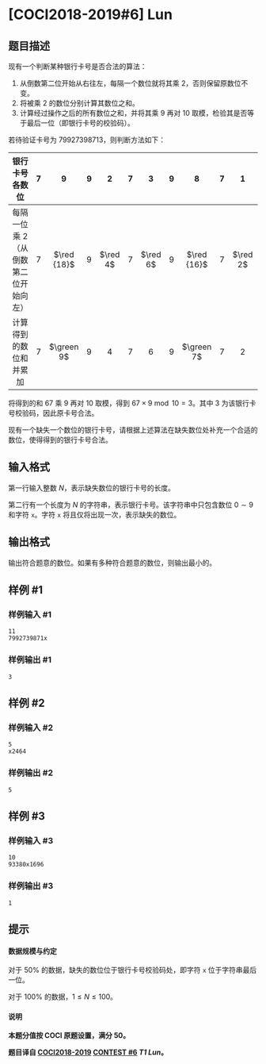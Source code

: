 # [COCI2018-2019#6] Lun

## 题目描述

现有一个判断某种银行卡号是否合法的算法：

1. 从倒数第二位开始从右往左，每隔一个数位就将其乘 $2$，否则保留原数位不变。
2. 将被乘 $2$ 的数位分别计算其数位之和。
3. 计算经过操作之后的所有数位之和，并将其乘 $9$ 再对 $10$ 取模，检验其是否等于最后一位（即银行卡号的校验码）。

若待验证卡号为 $79927398713$，则判断方法如下：

|银行卡号各数位|$7$|$9$|$9$|$2$|$7$|$3$|$9$|$8$|$7$|$1$|$3$|
| :----------: | :----------: | :----------: | :----------: | :----------: | :----------: | :----------: | :----------: | :----------: | :----------: | :----------: | :----------: |
|每隔一位乘 $2$（从倒数第二位开始向左）|$7$|$\red {18}$|$9$|$\red 4$|$7$|$\red 6$|$9$|$\red {16}$|$7$|$\red 2$| -|
|计算得到的数位和并累加|$7$|$\green 9$|$9$|$4$|$7$|$6$|$9$|$\green 7$|$7$|$2$|$=67$|

将得到的和 $67$ 乘 $9$ 再对 $10$ 取模，得到 $67 \times 9 \bmod 10=3$。其中 $3$ 为该银行卡号校验码，因此原卡号合法。

现有一个缺失一个数位的银行卡号，请根据上述算法在缺失数位处补充一个合适的数位，使得得到的银行卡号合法。

## 输入格式

第一行输入整数 $N$，表示缺失数位的银行卡号的长度。

第二行有一个长度为 $N$ 的字符串，表示银行卡号。该字符串中只包含数位 $0 \sim 9$ 和字符 `x`。字符 `x` 将且仅将出现一次，表示缺失的数位。

## 输出格式

输出符合题意的数位。如果有多种符合题意的数位，则输出最小的。

## 样例 #1

### 样例输入 #1
```
11
7992739871x
```

### 样例输出 #1

```
3
```

## 样例 #2

### 样例输入 #2
```
5
x2464
```

### 样例输出 #2

```
5
```

## 样例 #3

### 样例输入 #3
```
10
93380x1696
```

### 样例输出 #3

```
1
```

## 提示

#### 数据规模与约定

对于 $50\%$ 的数据，缺失的数位位于银行卡号校验码处，即字符 `x` 位于字符串最后一位。

对于 $100\%$ 的数据，$1 \le N \le 100$。

#### 说明

**本题分值按 COCI 原题设置，满分 $50$。**

**题目译自 [COCI2018-2019](https://hsin.hr/coci/archive/2018_2019/) [CONTEST #6](https://hsin.hr/coci/archive/2018_2019/contest6_tasks.pdf)  _T1 Lun_。**

